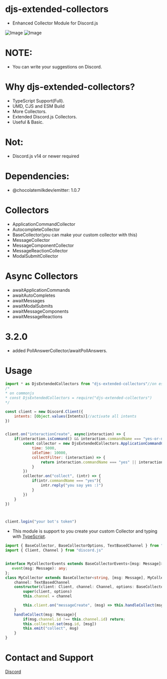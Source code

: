 # djs-extended-collectors

- Enhanced Collector Module for Discord.js

![Image](https://img.shields.io/npm/dt/djs-extended-collectors.svg?color=%2351FC0&maxAge=3600)
![Image](https://img.shields.io/npm/v/djs-extended-collectors?color=red&label=djs-extended-collectors)

# NOTE:
- You can write your suggestions on Discord.


# Why djs-extended-collectors?
- TypeScript Support(Full).
- UMD, CJS and ESM Build
- More Collectors.
- Extended Discord.js Collectors.
- Useful & Basic.

# Not:
- Discord.js v14 or newer required

# Dependencies:
- @chocolatemilkdev/emitter: 1.0.7

# Collectors
- ApplicationCommandCollector
- AutocompleteCollector
- BaseCollector(you can make your custom collector with this)
- MessageCollector
- MessageComponentCollector
- MessageReactionCollector
- ModalSubmitCollector

# Async Collectors
- awaitApplicationCommands
- awaitAutoCompletes
- awaitMessages
- awaitModalSubmits
- awaitMessageComponents
- awaitMessageReactions

# 3.2.0

- added PollAnswerCollector/awaitPollAnswers.

# Usage
```js
import * as DjsExtendedCollectors from "djs-extended-collectors"//on esm & ts.
/*
* on commonjs
* const DjsExtendedCollectors = require("djs-extended-collectors")
*/

const client = new Discord.Client({
    intents: [Object.values(Intents)]//activate all intents
})


client.on("interactionCreate", async(interaction) => {
    if(interaction.isCommand() && interaction.commandName === "yes-or-no"){
        const collector = new DjsExtendedCollectors.ApplicationCommandCollector(client, interaction.channel, {
            time: 5000,
            idleTime: 10000,
            collectFilter: (interaction) => {
                return interaction.commandName === "yes" || interaction.commandName === "no"
            }
        })
        collector.on("collect", (intr) => {
            if(intr.commandName === "yes"){
                intr.reply("you say yes :)")
            }
        })
    }
})



client.login("your bot's token")
```
- This module is support to you create your custom Collector and typing with [TypeScript](https://www.typescriptlang.org/).
```ts
import { BaseCollector, BaseCollectorOptions, TextBasedChannel } from "djs-extended-collectors";
import { Client, Channel } from "discord.js"


interface MyCollectorEvents extends BaseCollectorEvents<[msg: Message]>{
   event(msg: Message): any;
};
class MyCollector extends BaseCollector<string, [msg: Message], MyCollectorEvents>{
    channel: TextBasedChannel
    constructor(client: Client, channel: Channel, options: BaseCollectorOptions<[msg: Message]>){
        super(client, options)
        this.channel = channel

        this.client.on("messageCreate", (msg) => this.handleCollect(msg))
    }
    handleCollect(msg: Message){
        if(msg.channel.id !== this.channel.id) return;
        this.collected.set(msg.id, [msg])
        this.emit("collect", msg)
    }
}
```


# Contact and Support

<a href="https://discord.com/users/586995957695119477">Discord</a>
